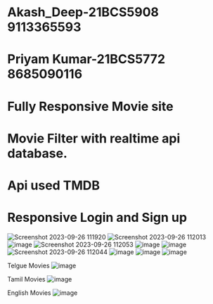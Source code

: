 # Akash_Deep-21BCS5908 9113365593
# Priyam Kumar-21BCS5772 8685090116

# Fully Responsive Movie site
# Movie Filter with realtime api database.
# Api used TMDB
# Responsive Login and Sign up

![Screenshot 2023-09-26 111920](https://github.com/MrSingh0/Akash_Deep-21BCS5908/assets/136845755/22039df7-4fdc-43a4-a4f3-feaf20282bb3)
![Screenshot 2023-09-26 112013](https://github.com/MrSingh0/Akash_Deep-21BCS5908/assets/136845755/fbf869ab-cbaf-4d73-9cb6-fcbee1d2c37a)
![image](https://github.com/MrSingh0/Akash_Deep-21BCS5908/assets/136845755/62d338e2-b411-4533-b297-324af929ac6a)
![Screenshot 2023-09-26 112053](https://github.com/MrSingh0/Akash_Deep-21BCS5908/assets/136845755/84fa4bb0-50d7-45cf-94a8-c0c29e589fbe)
![image](https://github.com/MrSingh0/Akash_Deep-21BCS5908/assets/136845755/e860a7fd-7ff5-4990-83fd-9ea726067f3c)
![image](https://github.com/MrSingh0/Akash_Deep-21BCS5908/assets/136845755/1a1776b5-16ce-473d-b649-a5501285056e)
![Screenshot 2023-09-26 112044](https://github.com/MrSingh0/Akash_Deep-21BCS5908/assets/136845755/d7a70562-cee0-420b-bd69-ec72ca8797ff)
![image](https://github.com/MrSingh0/Akash_Deep-21BCS5908/assets/136845755/bf9a5cd9-ae82-4261-bc82-1527e0664193)
![image](https://github.com/MrSingh0/Akash_Deep-21BCS5908/assets/136845755/20b5613f-d4d2-4f12-be0d-beb2783d43a4)
![image](https://github.com/MrSingh0/Akash_Deep-21BCS5908/assets/136845755/035ca51f-f290-4a72-81bc-692062a79d92)

Telgue Movies
![image](https://github.com/MrSingh0/Akash_Deep-21BCS5908/assets/136845755/0d56123e-c202-4814-97b9-5827d58a21d2)

Tamil Movies
![image](https://github.com/MrSingh0/Akash_Deep-21BCS5908/assets/136845755/d89da4ae-9b2a-403d-b3d9-23623e2b32e3)

English Movies
![image](https://github.com/MrSingh0/Akash_Deep-21BCS5908/assets/136845755/0b32b09c-9744-485e-86b1-7afc5b0cad86)


